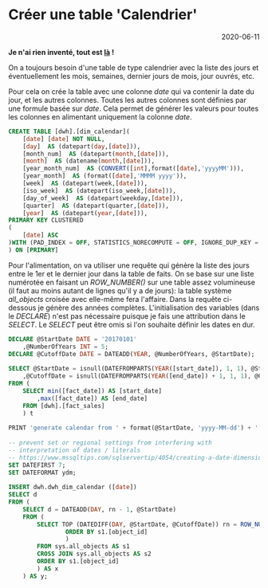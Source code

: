 # Créer une table 'Calendrier'

<p style="text-align: right;">2020-06-11</p>

**Je n'ai rien inventé, tout est [là](https://www.mssqltips.com/sqlservertip/4054/creating-a-date-dimension-or-calendar-table-in-sql-server/) !**

On a toujours besoin d'une table de type calendrier avec la liste des jours et éventuellement les mois, semaines, dernier jours de mois, jour ouvrés, etc.

Pour cela on crée la table avec une colonne _date_ qui va contenir la date du jour, et les autres colonnes. Toutes les autres colonnes sont définies par une formule basée sur _date_. Cela permet de générer les valeurs pour toutes les colonnes en alimentant uniquement la colonne _date_.

```sql
CREATE TABLE [dwh].[dim_calendar](
    [date] [date] NOT NULL,
    [day]  AS (datepart(day,[date])),
    [month_num]  AS (datepart(month,[date])),
    [month]  AS (datename(month,[date])),
    [year_month_num]  AS (CONVERT([int],format([date],'yyyyMM'))),
    [year_month]  AS (format([date],'MMMM yyyy')),
    [week]  AS (datepart(week,[date])),
    [iso_week]  AS (datepart(iso_week,[date])),
    [day_of_week]  AS (datepart(weekday,[date])),
    [quarter]  AS (datepart(quarter,[date])),
    [year]  AS (datepart(year,[date])),
PRIMARY KEY CLUSTERED 
(
    [date] ASC
)WITH (PAD_INDEX = OFF, STATISTICS_NORECOMPUTE = OFF, IGNORE_DUP_KEY = OFF, ALLOW_ROW_LOCKS = ON, ALLOW_PAGE_LOCKS = ON) ON [PRIMARY]
) ON [PRIMARY]
```

Pour l'alimentation, on va utiliser une requête qui génère la liste des jours entre le 1er et le dernier jour dans la table de faits. On se base sur une liste numérotée en faisant un _ROW_NUMBER()_ sur une table assez volumineuse (il faut au moins autant de lignes qu'il y a de jours): la table système _all_objects_ croisée avec elle-même fera l'affaire. Dans la requête ci-dessous je génère des années complètes. L'initialisation des variables (dans le _DECLARE_) n'est pas nécessaire puisque je fais une attribution dans le _SELECT_. Le _SELECT_ peut être omis si l'on souhaite définir les dates en dur.

```sql
DECLARE @StartDate DATE = '20170101'
    ,@NumberOfYears INT = 5;
DECLARE @CutoffDate DATE = DATEADD(YEAR, @NumberOfYears, @StartDate);
 
SELECT @StartDate = isnull(DATEFROMPARTS(YEAR([start_date]), 1, 1), @StartDate)
    ,@CutoffDate = isnull(DATEFROMPARTS(YEAR([end_date]) + 1, 1, 1), @CutoffDate)
FROM (
    SELECT min([fact_date]) AS [start_date]
        ,max([fact_date]) AS [end_date]
    FROM [dwh].[fact_sales]
    ) t
 
PRINT 'generate calendar from ' + format(@StartDate, 'yyyy-MM-dd') + ' to ' + format(@CutoffDate, 'yyyy-MM-dd')
 
-- prevent set or regional settings from interfering with 
-- interpretation of dates / literals
-- https://www.mssqltips.com/sqlservertip/4054/creating-a-date-dimension-or-calendar-table-in-sql-server/
SET DATEFIRST 7;
SET DATEFORMAT ydm;
 
INSERT dwh.dwh_dim_calendar ([date])
SELECT d
FROM (
    SELECT d = DATEADD(DAY, rn - 1, @StartDate)
    FROM (
        SELECT TOP (DATEDIFF(DAY, @StartDate, @CutoffDate)) rn = ROW_NUMBER() OVER (
                ORDER BY s1.[object_id]
                )
        FROM sys.all_objects AS s1
        CROSS JOIN sys.all_objects AS s2
        ORDER BY s1.[object_id]
        ) AS x
    ) AS y;
```